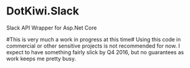 # DotKiwi.Slack
Slack API Wrapper for Asp.Net Core

#This is very much a work in progress at this time#
Using this code in commercial or other sensitive projects is not recommended for now.
I expect to have something fairly slick by Q4 2016, but no guarantees as work keeps me pretty busy.

